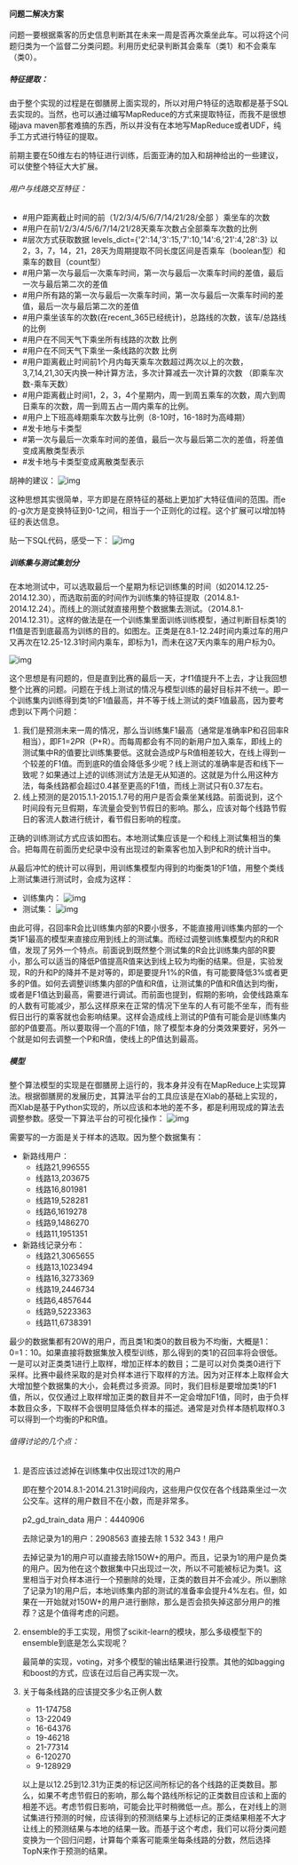 #### 问题二解决方案
问题一要根据乘客的历史信息判断其在未来一周是否再次乘坐此车。可以将这个问题归类为一个监督二分类问题。利用历史纪录判断其会乘车（类1）和不会乘车（类0）。
##### 特征提取：
由于整个实现的过程是在御膳房上面实现的，所以对用户特征的选取都是基于SQL去实现的。当然，也可以通过编写MapReduce的方式来提取特征，而我不是很想碰java maven那套难搞的东西，所以并没有在本地写MapReduce或者UDF，纯手工方式进行特征的提取。

前期主要在50维左右的特征进行训练，后面亚涛的加入和胡神给出的一些建议，可以使整个特征大大扩展。
###### 用户与线路交互特征：
* #用户距离截止时间的前（1/2/3/4/5/6/7/14/21/28/全部 ）乘坐车的次数
* #用户在前1/2/3/4/5/6/7/14/21/28天乘车次数占全部乘车次数的比例
* #层次方式获取数据 levels_dict={'2':14,'3':15,'7':10,'14':6,'21':4,'28':3} 以2，3，7，14，21，28天为周期提取不同长度区间是否乘车（boolean型）和乘车的数目（count型）
* #用户第一次与最后一次乘车时间，第一次与最后一次乘车时间的差值，最后一次与最后第二次的差值
* #用户所有路的第一次与最后一次乘车时间，第一次与最后一次乘车时间的差值，最后一次与最后第二次的差值
* #用户乘坐该车的次数(在recent_365已经统计)，总路线的次数，该车/总路线的比例
* #用户在不同天气下乘坐所有线路的次数 比例
* #用户在不同天气下乘坐一条线路的次数 比例
* #用户距离截止时间前1个月内每天乘车次数超过两次以上的次数，3,7,14,21,30天内换一种计算方法，多次计算减去一次计算的次数 （即乘车次数-乘车天数）
* #用户距离截止时间1，2，3，4个星期内，周一到周五乘车的次数，周六到周日乘车的次数，周一到周五占一周内乘车的比例。
* #用户上下班高峰期乘车次数与比例（8-10时，16-18时为高峰期）
* #发卡地与卡类型
* #第一次与最后一次乘车时间的差值，最后一次与最后第二次的差值，将差值变成离散类型表示
* #发卡地与卡类型变成离散类型表示

胡神的建议：
![img](img/1.png)

这种思想其实很简单，平方即是在原特征的基础上更加扩大特征值间的范围。而e的-g次方是变换特征到0-1之间，相当于一个正则化的过程。这个扩展可以增加特征的表达信息。

贴一下SQL代码，感受一下：
![img](img/2.png)
##### 训练集与测试集划分
在本地测试中，可以选取最后一个星期为标记训练集的时间（如2014.12.25-2014.12.30），而选取前面的时间作为训练集的特征提取（2014.8.1-2014.12.24）。而线上的测试就直接用整个数据集去测试。（2014.8.1-2014.12.31）。这样的做法是在一个训练集里面训练训练模型，通过判断目标类1的f1值是否到底最高为训练的目的。如图左。正类是在8.1-12.24时间内乘过车的用户又再次在12.25-12.31时间内乘车，即标为1，而未在这7天内乘车的用户标为0。

![img](img/3.png)

这个思想是有问题的，但是直到比赛的最后一天，才f1值提升不上去，才让我回想整个比赛的问题。问题在于线上测试的情况与模型训练的最好目标并不统一。即一个训练集内训练得到类1的F1值最高，并不等于线上测试的类F1值最高，因为要考虑到以下两个问题：
1. 我们是预测未来一周的情况，那么当训练集F1最高（通常是准确率P和召回率R相当），即F1=2*P*R（P+R）。而每周都会有不同的新用户加入乘车，即线上的测试集中R的值要比训练集要低。这就会造成P与R值相差较大，在线上得到一个较差的F1值。而到底R的值会降低多少呢？线上测试的准确率是否和线下一致呢？如果通过上述的训练测试方法是无从知道的。这就是为什么用这种方法，每条线路都会超过0.4甚至更高的F1值，而线上测试只有0.37左右。
2. 线上预测的是2015.1.1-2015.1.7号的用户是否会乘坐某线路。前面说到，这个时间段有元旦假期，车流量会受到节假日的影响。那么，应该对每个线路节假日的客流人数进行统计，看节假日影响的程度。

正确的训练测试方式应该如图右。本地测试集应该是一个和线上测试集相当的集合。把每周在前面历史纪录中没有出现过的新乘客也加入到P和R的统计当中。

从最后冲忙的统计可以得到，用训练集模型内得到的均衡类1的F1值，用整个类线上测试集进行测试时，会成为这样：
* 训练集内：
![img](img/4.png)
* 测试集：
![img](img/5.png)

由此可得，召回率R会比训练集内部的R要小很多，不能直接用训练集内部的一个类1F1最高的模型来直接应用到线上的测试集。而经过调整训练集模型内的R和R值，发现了另外一个特点。前面说到既然整个测试集的R会比训练集内部的R要小，那么可以适当的降低P值提高R值来达到线上较为均衡的结果。但是，实验发现，R的升和P的降并不是对等的，即是要提升1%的R值，有可能要降低3%或者更多的P值。如何去调整训练集内部的P值和R值，让测试集的P值和R值达到均衡，或者是F1值达到最高，需要进行调试。而前面也提到，假期的影响，会使线路乘车的人数有可能减少，那么这样原来在正常的情况下坐车的人有可能不坐车，而有些假日出行的乘客就也会影响结果。这样会造成线上测试的P值有可能会是训练集内部的P值要高。所以要取得一个高的F1值，除了模型本身的分类效果要好，另外一个就是如何去调整一个P和R值，使线上的P值达到最高。

##### 模型
整个算法模型的实现是在御膳房上运行的，我本身并没有在MapReduce上实现算法。根据御膳房的发展历史，其算法平台的工具应该是在Xlab的基础上实现的，而Xlab是基于Python实现的，所以应该和本地的差不多，都是利用现成的算法去调整参数。感受一下算法平台的可视化操作：
![img](img/6.png)

需要写的一方面是关于样本的选取。因为整个数据集有：
* 新路线用户：
  * 线路21,996555
  * 线路13,203675
  * 线路16,801981
  * 线路19,528281
  * 线路6,1619278
  * 线路9,1486270
  * 线路11,1951351
* 新路线记录分布：
	* 线路21,3065655
    * 线路13,1023494
    * 线路16,3273369
    * 线路19,2446734
    * 线路6,4857644
    * 线路9,5223363
    * 线路11,6738391

最少的数据集都有20W的用户，而且类1和类0的数目极为不均衡，大概是1：0=1：10。如果直接将数据集放入模型训练，那么得到的类1的召回率将会很低。一是可以对正类类1进行上取样，增加正样本的数目；二是可以对负类类0进行下采样。比赛中最终采取的是对负样本进行下取样的方法。因为对正样本上取样会大大增加整个数据集的大小，会耗费过多资源。同时，我们目标是要增加类1的F1值，所以，仅仅通过上取样增加正类的数目并不一定会增加F1值，同时，由于负样本数目众多，下取样不会很明显降低负样本的描述。通常是对负样本随机取样0.3可以得到一个均衡的P和R值。

###### 值得讨论的几个点：
1. 是否应该过滤掉在训练集中仅出现过1次的用户

	即在整个2014.8.1-2014.21.31时间段内，这些用户仅仅在各个线路乘坐过一次公交车。这样的用户数目不在小数，而是非常多。
	
    p2_gd_train_data 用户：4440906

	去除记录为1的用户：2908563  直接去除 1 532 343！用户

	去掉记录为1的用户可以直接去除150W+的用户。而且，记录为1的用户是负类的用户。因为他在这个数据集中只出现过一次，所以不可能被标记为类1。这里相当于对负样本进行一个预删除的处理，正类的数目并不会减少。所以删除了记录为1的用户后，本地训练集内部的测试的准备率会提升4%左右。但，如果在一开始就对150W+的用户进行删除，那么是否会损失掉这部分用户的推荐？这是个值得考虑的问题。
2. ensemble的手工实现，用惯了scikit-learn的模块，那么多级模型下的ensemble到底是怎么实现呢？

	最简单的实现，voting，对多个模型的输出结果进行投票。其他的如bagging和boost的方式，应该在过后自己再实现一次。

3. 关于每条线路的应该提交多少名正例人数
    * 11-174758
    * 13-22049
    * 16-64376
    * 19-46218
    * 21-77314
    * 6-120270
    * 9-128929
    
	以上是以12.25到12.31为正类的标记区间所标记的各个线路的正类数目。那么，如果不考虑节假日的影响，那么每个路线所标记的正类数目应该和上面的相差不远。考虑节假日影响，可能会比平时稍微低一点。那么，在对线上的测试集进行预测的时候，应该得到的预测结果与上述标记的正类结果相差不大才让线上的预测结果与本地的结果一致。而基于这个考虑，我们可以将分类问题变换为一个回归问题，计算每个乘客可能乘坐每条线路的分数，然后选择TopN来作于预测的结果。

<style type="text/css">
img{
	text-align:center;
}
</style>





